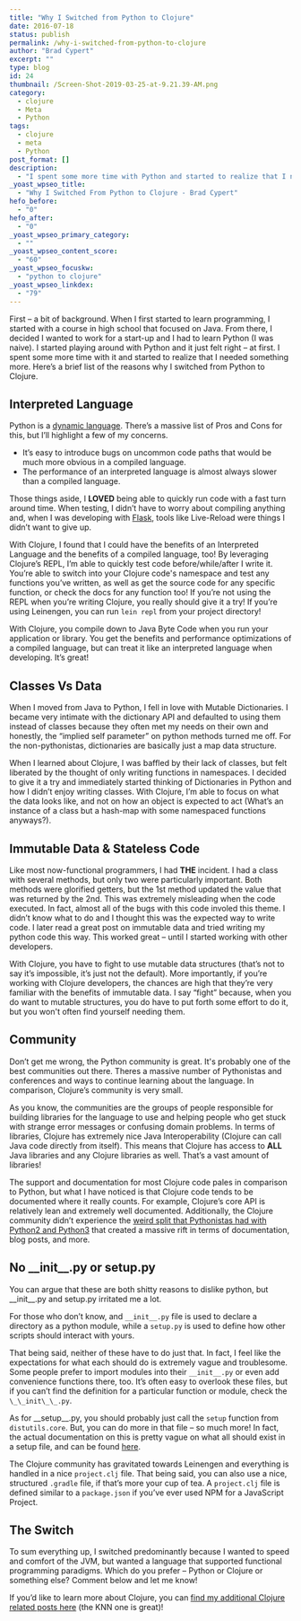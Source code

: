 ```yaml
---
title: "Why I Switched from Python to Clojure"
date: 2016-07-18
status: publish
permalink: /why-i-switched-from-python-to-clojure
author: "Brad Cypert"
excerpt: ""
type: blog
id: 24
thumbnail: /Screen-Shot-2019-03-25-at-9.21.39-AM.png
category:
  - clojure
  - Meta
  - Python
tags:
  - clojure
  - meta
  - Python
post_format: []
description:
  - "I spent some more time with Python and started to realize that I needed something more. Here's a brief list of the reasons why I switched to Clojure."
_yoast_wpseo_title:
  - "Why I Switched From Python to Clojure - Brad Cypert"
hefo_before:
  - "0"
hefo_after:
  - "0"
_yoast_wpseo_primary_category:
  - ""
_yoast_wpseo_content_score:
  - "60"
_yoast_wpseo_focuskw:
  - "python to clojure"
_yoast_wpseo_linkdex:
  - "79"
---
```


First – a bit of background. When I first started to learn programming, I started with a course in high school that focused on Java. From there, I decided I wanted to work for a start-up and I had to learn Python (I was naive). I started playing around with Python and it just felt right – at first. I spent some more time with it and started to realize that I needed something more. Here’s a brief list of the reasons why I switched from Python to Clojure.

## Interpreted Language

Python is a [dynamic language](https://en.wikipedia.org/wiki/Dynamic_programming_language). There’s a massive list of Pros and Cons for this, but I’ll highlight a few of my concerns.

- It’s easy to introduce bugs on uncommon code paths that would be much more obvious in a compiled language.
- The performance of an interpreted language is almost always slower than a compiled language.

Those things aside, I **LOVED** being able to quickly run code with a fast turn around time. When testing, I didn’t have to worry about compiling anything and, when I was developing with [Flask](http://flask.pocoo.org/), tools like Live-Reload were things I didn’t want to give up.

With Clojure, I found that I could have the benefits of an Interpreted Language and the benefits of a compiled language, too! By leveraging Clojure’s REPL, I’m able to quickly test code before/while/after I write it. You’re able to switch into your Clojure code's namespace and test any functions you’ve written, as well as get the source code for any specific function, or check the docs for any function too! If you’re not using the REPL when you’re writing Clojure, you really should give it a try! If you’re using Leinengen, you can run `lein repl` from your project directory!

With Clojure, you compile down to Java Byte Code when you run your application or library. You get the benefits and performance optimizations of a compiled language, but can treat it like an interpreted language when developing. It’s great!

## Classes Vs Data

When I moved from Java to Python, I fell in love with Mutable Dictionaries. I became very intimate with the dictionary API and defaulted to using them instead of classes because they often met my needs on their own and honestly, the “implied self parameter” on python methods turned me off. For the non-pythonistas, dictionaries are basically just a map data structure.

When I learned about Clojure, I was baffled by their lack of classes, but felt liberated by the thought of only writing functions in namespaces. I decided to give it a try and immediately started thinking of Dictionaries in Python and how I didn’t enjoy writing classes. With Clojure, I’m able to focus on what the data looks like, and not on how an object is expected to act (What’s an instance of a class but a hash-map with some namespaced functions anyways?).

## Immutable Data & Stateless Code

Like most now-functional programmers, I had **THE** incident. I had a class with several methods, but only two were particularly important. Both methods were glorified getters, but the 1st method updated the value that was returned by the 2nd. This was extremely misleading when the code executed. In fact, almost all of the bugs with this code involed this theme. I didn’t know what to do and I thought this was the expected way to write code. I later read a great post on immutable data and tried writing my python code this way. This worked great – until I started working with other developers.

With Clojure, you have to fight to use mutable data structures (that’s not to say it’s impossible, it’s just not the default). More importantly, if you’re working with Clojure developers, the chances are high that they’re very familiar with the benefits of immutable data. I say “fight” because, when you do want to mutable structures, you do have to put forth some effort to do it, but you won't often find yourself needing them.

## Community

Don’t get me wrong, the Python community is great. It's probably one of the best communities out there. Theres a massive number of Pythonistas and conferences and ways to continue learning about the language. In comparison, Clojure’s community is very small. 

As you know, the communities are the groups of people responsible for building libraries for the language to use and helping people who get stuck with strange error messages or confusing domain problems. In terms of libraries, Clojure has extremely nice Java Interoperability (Clojure can call Java code directly from itself). This means that Clojure has access to **ALL** Java libraries and any Clojure libraries as well. That’s a vast amount of libraries!

The support and documentation for most Clojure code pales in comparison to Python, but what I have noticed is that Clojure code tends to be documented where it really counts. For example, Clojure’s core API is relatively lean and extremely well documented. Additionally, the Clojure community didn’t experience the [weird split that Pythonistas had with Python2 and Python3](https://wiki.python.org/moin/Python2orPython3) that created a massive rift in terms of documentation, blog posts, and more. 

## No \_\_init\_\_.py or setup.py

You can argue that these are both shitty reasons to dislike python, but \_\_init\_\_.py and setup.py irritated me a lot.

For those who don’t know, and `__init__.py` file is used to declare a directory as a python module, while a `setup.py` is used to define how other scripts should interact with yours. 

That being said, neither of these have to do just that. In fact, I feel like the expectations for what each should do is extremely vague and troublesome. Some people prefer to import modules into their `__init__.py` or even add convenience functions there, too. It’s often easy to overlook these files, but if you can’t find the definition for a particular function or module, check the `\_\_init\_\_.py`.

As for \_\_setup\_\_.py, you should probably just call the `setup` function from `distutils.core`. But, you can do more in that file – so much more! In fact, the actual documentation on this is pretty vague on what all should exist in a setup file, and can be found [here](https://docs.python.org/3/distutils/setupscript.html).

The Clojure community has gravitated towards Leinengen and everything is handled in a nice `project.clj` file. That being said, you can also use a nice, structured `.gradle` file, if that’s more your cup of tea. A `project.clj` file is defined similar to a `package.json` if you’ve ever used NPM for a JavaScript Project.

## The Switch

To sum everything up, I switched predominantly because I wanted to speed and comfort of the JVM, but wanted a language that supported functional programming paradigms. Which do you prefer – Python or Clojure or something else? Comment below and let me know!

If you’d like to learn more about Clojure, you can [find my additional Clojure related posts here](/tags/clojure/) (the KNN one is great)!
